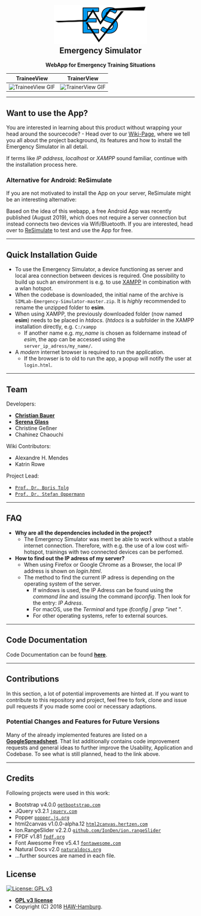<h2 align="center"><a href="https://www.ls.haw-hamburg.de/~SIMLab/"><img src="assets/img/ESIcon.svg" title="ESIcon" width="250" alt="ESIcon"></a><br>Emergency Simulator</h2>
<p align="center"><strong>WebApp for Emergency Training Situations</strong></p>

| TraineeView | TrainerView |
| -| - |
| ![TraineeView GIF](https://media.giphy.com/media/Zy7tAf9dW352WuzmEc/giphy.gif) | ![TrainerView GIF](https://media.giphy.com/media/1ZDDxmQpVG8nA4I6zU/giphy.gif) |

---

## Want to use the App?
You are interested in learning about this product without wrapping your head around the sourcecode? - Head over to our [Wiki-Page](https://github.com/SIMLabHAW/SIMLab-Emergency-Simulator/wiki), where we tell you all about the project background, its features and how to install the Emergency Simulator in all detail. 

If terms like *IP address*, *localhost* or *XAMPP* sound familiar, continue with the installation process here.

### Alternative for Android: ReSimulate
If you are not motivated to install the App on your server, ReSimulate might be an interesting alternative:

Based on the idea of this webapp, a free Android App was recently published (August 2019), which does not require a server connection but instead connects two devices via Wifi/Bluetooth. If you are interested, head over to [ReSimulate](https://www.resimulate.de/en) to test and use the App for free.

---

## Quick Installation Guide

- To use the Emergency Simulator, a device functioning as server and local area connection between devices is required. One possibility to build up such an environment is e.g. to use <a href="https://www.apachefriends.org/de/index.html" target="_blank">XAMPP</a> in combination with a wlan hotspot.
- When the codebase is downloaded, the initial name of the archive is ```SIMLab-Emergency-Simulator-master.zip```. It is *highly* recommended to rename the unzipped folder to **esim**.
- When using XAMPP, the previously downloaded folder (now named **esim**) needs to be placed in *htdocs*. (*htdocs* is a subfolder in the XAMPP installation directly, e.g. ```C:/xampp```
  - If another name e.g. *my_name* is chosen as foldername instead of *esim*, the app can be accessed using the ```server_ip_adress/my_name/```. 
- A *modern* internet browser is required to run the application.
  - If the browser is to old to run the app, a popup will notify the user at ```login.html```.

---

## Team

Developers:
- <a href="https://github.com/GitHelge" target="_blank">**Christian Bauer**</a>
- <a href="https://github.com/HappyLychee" target="_blank">**Serena Glass**</a>
- Christine Geßner
- Chahinez Chaouchi

Wiki Contributors:
- Alexandre H. Mendes
- Katrin Rowe

Project Lead:
- <a href="https://www.ls.haw-hamburg.de/~SIMLab/index.php/kontakt.html" target="_blank">`Prof. Dr. Boris Tolg`</a>
- <a href="https://www.ls.haw-hamburg.de/~SIMLab/index.php/kontakt.html" target="_blank">`Prof. Dr. Stefan Oppermann`</a>

---

## FAQ

- **Why are all the dependencies included in the project?**
    - The Emergency Simulator was ment be able to work without a stable internet connection. 
    Therefore, with e.g. the use of a low cost wifi-hotspot, trainings with two connected devices
    can be perfomed.
- **How to find out the IP adress of my server?**
    - When using Firefox or Google Chrome as a Browser, the local IP address is shown on *login.html*.
    - The method to find the current IP adress is depending on the operating system of the server. 
      - If windows is used, the IP Adress can be found using the *command line* and issuing the command *ipconfig*. Then look for the entry: *IP Adress*.
      - For macOS, use the *Terminal* and type *ifconfig | grep "inet "*. 
      - For other operating systems, refer to external sources.

---

## Code Documentation
Code Documentation can be found [**here**](https://githelge.github.io/es_doc/). 

---

## Contributions

In this section, a lot of potential improvements are hinted at. If you want to contribute to this repository and project, feel free to fork, clone and issue pull requests if you made some cool or necessary adaptions.

### Potential Changes and Features for Future Versions

Many of the already implemented features are listed on a [**GoogleSpreadsheet**](https://docs.google.com/spreadsheets/d/1kEWTkjUGEv1Msgwj1EuNwlg2URnYAXst4ZItrPl_gXs/edit?usp=sharing). 
That list additionally contains code improvement requests and general ideas to further improve the Usability, Application and Codebase. To see what is still planned, head to the link above.

---

## Credits

Following projects were used in this work:
- Bootstrap v4.0.0 <a href="https://getbootstrap.com" target="_blank">`getbootstrap.com`</a>
- JQuery v3.2.1 <a href="http://jquery.com" target="_blank">`jquery.com`</a>
- Popper <a href="https://popper.js.org" target="_blank">`popper.js.org`</a>
- html2canvas v1.0.0-alpha.12 <a href="https://html2canvas.hertzen.com" target="_blank">`html2canvas.hertzen.com`</a>
- Ion.RangeSlider v2.2.0 <a href="https://github.com/IonDen/ion.rangeSlider" target="_blank">`github.com/IonDen/ion.rangeSlider`</a>
- FPDF v1.81 <a href="http://www.fpdf.org" target="_blank">`fpdf.org`</a>
- Font Awesome Free v5.4.1 <a href="https://fontawesome.com" target="_blank">`fontawesome.com`</a>
- Natural Docs v2.0 <a href="https://www.naturaldocs.org" target="_blank">`naturaldocs.org`</a>
- ...further sources are named in each file.

## License
[![License: GPL v3](https://img.shields.io/badge/License-GPLv3-blue.svg)](https://www.gnu.org/licenses/gpl-3.0)

- **[GPL v3 license](https://www.gnu.org/licenses/gpl-3.0)**
- Copyright (C) 2018 <a href="https://www.ls.haw-hamburg.de/~SIMLab/" target="_blank">HAW-Hamburg</a>.
